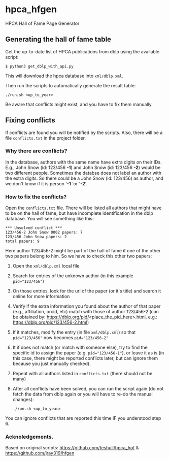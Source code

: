 # hpca_hfgen
HPCA Hall of Fame Page Generator

## Generating the hall of fame table

Get the up-to-date list of HPCA publications from dblp using the available script:

```$ python3 get_dblp_with_api.py```

This will download the hpca database into `xml/dblp.xml`.


Then run the scripts to automatically generate the result table:

```./run.sh <up_to_year>```

Be aware that conflicts might exist, and you have to fix them manually.

## Fixing conflicts
If conflicts are found you will be notified by the scripts. Also, there will be a file `conflicts.txt` in the project folder.

### Why there are conflicts?

In the database, authors with the same name have extra digits on their IDs.
E.g., John Snow (id: 123/456 **-1**) and John Snow (id: 123/456 **-2**) would be two different people. 
Sometimes the databse does not label an author with the extra digits. So there could be a John Snow (id: 123/456) as author, and we don't know if it is person '**-1** 'or '**-2**'.


### How to fix the conflicts?

Open the `conflicts.txt` file. There will be listed all authors that might have to be on the hall of fame, but have incomplete identification in the dblp database.
You will see something like this:
```
*** Unsolved conflict ***
123/456-2 John Snow 0002 papers: 7
123/456 John Snow papers: 2
total papers: 9
```

Here author 123/456-2 might be part of the hall of fame if one of the other two papers belong to him. So we have to check this other two papers:
 1) Open the `xml/dblp.xml` local file
 2) Search for entries of the unknown author (in this example `pid="123/456"`)
 3) On those entries, look for the url of the paper (or it's title) and search it online for more information
 4) Verify if the extra information you found about the author of that paper (e.g., affiliation, orcid, etc) match with those of author 123/456-2 (can be obtained by: https://dblp.org/pid/<place_the_pid_here>.html, e.g.:  https://dblp.org/pid/123/456-2.html)
 5) If it matches, modify the entry (in file `xml/dblp.xml`) so that `pid="123/456"` now becomes `pid="123/456-2"`
 6) It if does not match (or match with someone else), try to find the specific id to assign the paper (e.g. `pid="123/456-1"`), or leave it as is (in this case, there might be reported conflicts later, but can ignore them because you just manually checked).
 7) Repeat with all authors listed in `conflicts.txt` (there should not be many)
 8) After all conflicts have been solved, you can run the script again (do not fetch the data from dblp again or you will have to re-do the manual changes):

    ```./run.sh <up_to_year>```

You can ignore conflicts that are reported this time IF you understood step 6.


### Acknoledgements.
Based on original scripts:
https://github.com/teshull/hpca_hof & https://github.com/jray319/hfgen
